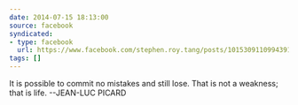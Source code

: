 ```yaml
---
date: 2014-07-15 18:13:00
source: facebook
syndicated:
- type: facebook
  url: https://www.facebook.com/stephen.roy.tang/posts/10153091109943912
tags: []
---
```


It is possible to commit no mistakes and still lose. That is not a weakness; that is life.  --JEAN-LUC PICARD